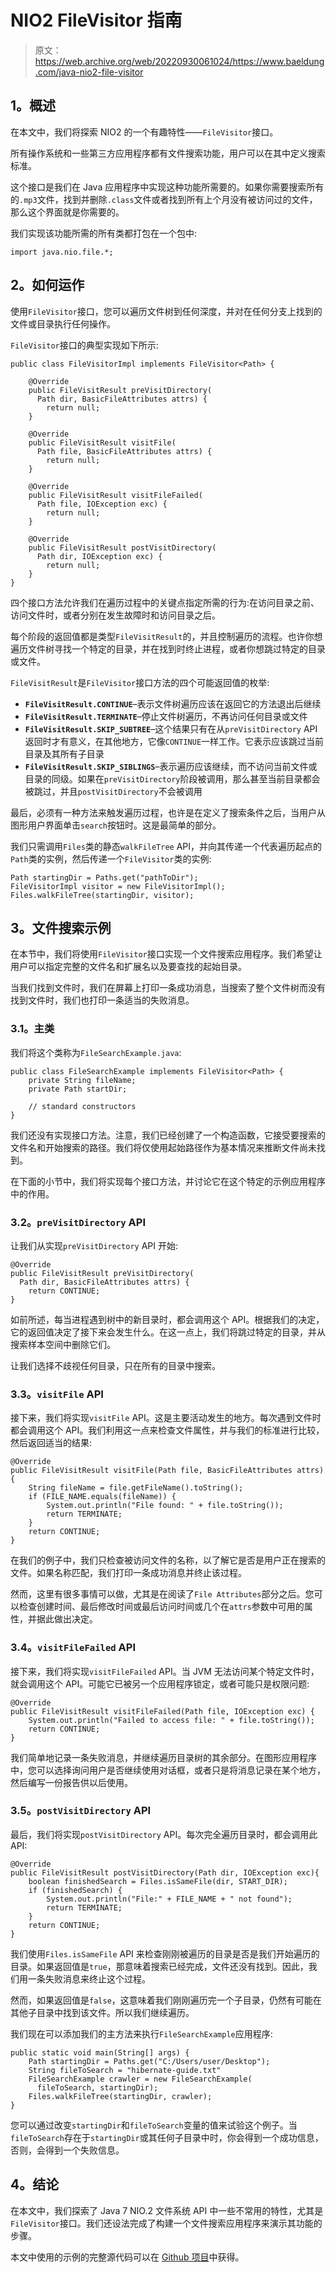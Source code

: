 # NIO2 FileVisitor 指南

> 原文：<https://web.archive.org/web/20220930061024/https://www.baeldung.com/java-nio2-file-visitor>

## **1。概述**

在本文中，我们将探索 NIO2 的一个有趣特性——`FileVisitor`接口。

所有操作系统和一些第三方应用程序都有文件搜索功能，用户可以在其中定义搜索标准。

这个接口是我们在 Java 应用程序中实现这种功能所需要的。如果你需要搜索所有的`.mp3`文件，找到并删除`.class`文件或者找到所有上个月没有被访问过的文件，那么这个界面就是你需要的。

我们实现该功能所需的所有类都打包在一个包中:

```
import java.nio.file.*;
```

## **2。如何运作**

使用`FileVisitor`接口，您可以遍历文件树到任何深度，并对在任何分支上找到的文件或目录执行任何操作。

`FileVisitor`接口的典型实现如下所示:

```
public class FileVisitorImpl implements FileVisitor<Path> {

    @Override
    public FileVisitResult preVisitDirectory(
      Path dir, BasicFileAttributes attrs) {
        return null;
    }

    @Override
    public FileVisitResult visitFile(
      Path file, BasicFileAttributes attrs) {
        return null;
    }

    @Override
    public FileVisitResult visitFileFailed(
      Path file, IOException exc) {       
        return null;
    }

    @Override
    public FileVisitResult postVisitDirectory(
      Path dir, IOException exc) {    
        return null;
    }
}
```

四个接口方法允许我们在遍历过程中的关键点指定所需的行为:在访问目录之前、访问文件时，或者分别在发生故障时和访问目录之后。

每个阶段的返回值都是类型`FileVisitResult`的，并且控制遍历的流程。也许你想遍历文件树寻找一个特定的目录，并在找到时终止进程，或者你想跳过特定的目录或文件。

`FileVisitResult`是`FileVisitor`接口方法的四个可能返回值的枚举:

*   **`FileVisitResult.CONTINUE`**–表示文件树遍历应该在返回它的方法退出后继续
*   **`FileVisitResult.TERMINATE`**–停止文件树遍历，不再访问任何目录或文件
*   **`FileVisitResult.SKIP_SUBTREE`**–这个结果只有在从`preVisitDirectory` API 返回时才有意义，在其他地方，它像`CONTINUE`一样工作。它表示应该跳过当前目录及其所有子目录
*   **`FileVisitResult.SKIP_SIBLINGS`**–表示遍历应该继续，而不访问当前文件或目录的同级。如果在`preVisitDirectory`阶段被调用，那么甚至当前目录都会被跳过，并且`postVisitDirectory`不会被调用

最后，必须有一种方法来触发遍历过程，也许是在定义了搜索条件之后，当用户从图形用户界面单击`search`按钮时。这是最简单的部分。

我们只需调用`Files`类的静态`walkFileTree` API，并向其传递一个代表遍历起点的`Path`类的实例，然后传递一个`FileVisitor`类的实例:

```
Path startingDir = Paths.get("pathToDir");
FileVisitorImpl visitor = new FileVisitorImpl();
Files.walkFileTree(startingDir, visitor);
```

## **3。文件搜索示例**

在本节中，我们将使用`FileVisitor`接口实现一个文件搜索应用程序。我们希望让用户可以指定完整的文件名和扩展名以及要查找的起始目录。

当我们找到文件时，我们在屏幕上打印一条成功消息，当搜索了整个文件树而没有找到文件时，我们也打印一条适当的失败消息。

### **3.1。主类**

我们将这个类称为`FileSearchExample.java`:

```
public class FileSearchExample implements FileVisitor<Path> {
    private String fileName;
    private Path startDir;

    // standard constructors
}
```

我们还没有实现接口方法。注意，我们已经创建了一个构造函数，它接受要搜索的文件名和开始搜索的路径。我们将仅使用起始路径作为基本情况来推断文件尚未找到。

在下面的小节中，我们将实现每个接口方法，并讨论它在这个特定的示例应用程序中的作用。

### **3.2。`preVisitDirectory` API**

让我们从实现`preVisitDirectory` API 开始:

```
@Override
public FileVisitResult preVisitDirectory(
  Path dir, BasicFileAttributes attrs) {
    return CONTINUE;
}
```

如前所述，每当进程遇到树中的新目录时，都会调用这个 API。根据我们的决定，它的返回值决定了接下来会发生什么。在这一点上，我们将跳过特定的目录，并从搜索样本空间中删除它们。

让我们选择不歧视任何目录，只在所有的目录中搜索。

### **3.3。`visitFile` API**

接下来，我们将实现`visitFile` API。这是主要活动发生的地方。每次遇到文件时都会调用这个 API。我们利用这一点来检查文件属性，并与我们的标准进行比较，然后返回适当的结果:

```
@Override
public FileVisitResult visitFile(Path file, BasicFileAttributes attrs) {
    String fileName = file.getFileName().toString();
    if (FILE_NAME.equals(fileName)) {
        System.out.println("File found: " + file.toString());
        return TERMINATE;
    }
    return CONTINUE;
}
```

在我们的例子中，我们只检查被访问文件的名称，以了解它是否是用户正在搜索的文件。如果名称匹配，我们打印一条成功消息并终止该过程。

然而，这里有很多事情可以做，尤其是在阅读了`File Attributes`部分之后。您可以检查创建时间、最后修改时间或最后访问时间或几个在`attrs`参数中可用的属性，并据此做出决定。

### **3.4。`visitFileFailed` API**

接下来，我们将实现`visitFileFailed` API。当 JVM 无法访问某个特定文件时，就会调用这个 API。可能它已被另一个应用程序锁定，或者可能只是权限问题:

```
@Override
public FileVisitResult visitFileFailed(Path file, IOException exc) {
    System.out.println("Failed to access file: " + file.toString());
    return CONTINUE;
}
```

我们简单地记录一条失败消息，并继续遍历目录树的其余部分。在图形应用程序中，您可以选择询问用户是否继续使用对话框，或者只是将消息记录在某个地方，然后编写一份报告供以后使用。

### **3.5。`postVisitDirectory` API**

最后，我们将实现`postVisitDirectory` API。每次完全遍历目录时，都会调用此 API:

```
@Override
public FileVisitResult postVisitDirectory(Path dir, IOException exc){
    boolean finishedSearch = Files.isSameFile(dir, START_DIR);
    if (finishedSearch) {
        System.out.println("File:" + FILE_NAME + " not found");
        return TERMINATE;
    }
    return CONTINUE;
}
```

我们使用`Files.isSameFile` API 来检查刚刚被遍历的目录是否是我们开始遍历的目录。如果返回值是`true`，那意味着搜索已经完成，文件还没有找到。因此，我们用一条失败消息来终止这个过程。

然而，如果返回值是`false`，这意味着我们刚刚遍历完一个子目录，仍然有可能在其他子目录中找到该文件。所以我们继续遍历。

我们现在可以添加我们的主方法来执行`FileSearchExample`应用程序:

```
public static void main(String[] args) {
    Path startingDir = Paths.get("C:/Users/user/Desktop");
    String fileToSearch = "hibernate-guide.txt"
    FileSearchExample crawler = new FileSearchExample(
      fileToSearch, startingDir);
    Files.walkFileTree(startingDir, crawler);
}
```

您可以通过改变`startingDir`和`fileToSearch`变量的值来试验这个例子。当`fileToSearch`存在于`startingDir`或其任何子目录中时，你会得到一个成功信息，否则，会得到一个失败信息。

## **4。结论**

在本文中，我们探索了 Java 7 NIO.2 文件系统 API 中一些不常用的特性，尤其是`FileVisitor`接口。我们还设法完成了构建一个文件搜索应用程序来演示其功能的步骤。

本文中使用的示例的完整源代码可以在 [Github 项目](https://web.archive.org/web/20221012141740/https://github.com/eugenp/tutorials/tree/master/core-java-modules/core-java-nio)中获得。